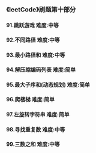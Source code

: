 ### 《leetCode》刷题第十部分
#### 91.跳跃游戏        难度:中等
#### 92.不同路径        难度:中等
#### 93.最小路径和       难度:中等
#### 94.解压缩编码列表     难度:简单
#### 95.最大子序和(动态规划)     难度:简单
#### 96.爬楼梯     难度:简单
#### 97.左旋转字符串      难度:简单
#### 98.寻找重复数       难度:中等
#### 99.三数之和        难度:中等